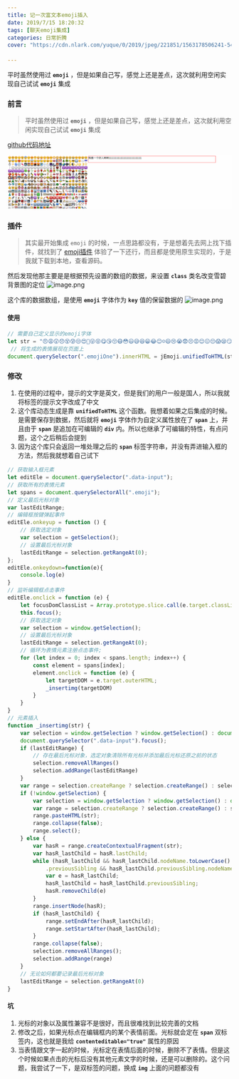 ```yaml
---
title: 记一次富文本emoji插入
date: 2019/7/15 18:20:32 
tags: [聊天emoji集成]
categories: 日常折腾
cover: "https://cdn.nlark.com/yuque/0/2019/jpeg/221851/1563178506241-5441dcb9-66ea-4483-9b82-0a7451ba2b5e.jpeg"

---
```


平时虽然使用过 **`emoji`** ，但是如果自己写，感觉上还是差点，这次就利用空闲实现自己试试 **`emoji`** 集成
<!--more-->

### 前言

> 平时虽然使用过 **`emoji`** ，但是如果自己写，感觉上还是差点，这次就利用空闲实现自己试试 **`emoji`** 集成

[github代码地址](https://github.com/CasualMing/common-JS/blob/master/emojs.js/)


![最后的效果](https://github.com/CasualMing/common-JS/blob/master/emojs.js/emojiGif.gif)


### 插件
> 其实最开始集成 `emoji` 的时候，一点思路都没有，于是想着先去网上找下插件，就找到了 [emoji插件](https://github.com/node-modules/emoji) 体验了一下还行，而且都是使用原生实现的，于是我就下载到本地，查看源码。

然后发现他那主要是是根据预先设置的数组的数据，来设置 **`class`** 类名改变雪碧背景图的定位
![image.png](https://cdn.nlark.com/yuque/0/2019/png/221851/1563183924004-e886b92b-1fd9-425e-ac18-da5877922bb4.png#align=left&display=inline&height=564&name=image.png&originHeight=564&originWidth=1489&size=268618&status=done&width=1489)

这个库的数据数组，是使用 **`emoji`** 字体作为 **`key`** 值的保留数据的
![image.png](https://cdn.nlark.com/yuque/0/2019/png/221851/1563184114598-89303df5-506a-4936-8aca-e41b9ac9f92e.png#align=left&display=inline&height=408&name=image.png&originHeight=408&originWidth=585&size=28689&status=done&width=585)

<a name="1bpZj"></a>
#### 使用
```javascript
// 需要自己定义显示的emoji字体  
let str = "😠😩😲😞😵😰😒😍😤😜😝😋😘😚😷😳😃😅😆😁😂😊☺😄😢😭😨😣😡😌😖😔😱😪😏😓😥😫😉🐽👬👭🌲🌳🍋😎😀☀☁☔⛄⚡🌀🌁🌂🌃🌄🌅🌆🌇🌈❄⛅🌉🌊🌋🌌🌏🌑🌔🌓🌙🌕🌛🌟🌠🕐🕑🕒🕓🕔🕕🕖🕗🕘🕙🕚🕛⌚⌛⏰⏳♈♉♊♋♌♍♎♏♐♑♒♓⛎🍀🌷🌱🍁🌸🌹🍂🍃🌺🌻🌴🌵🌾🌽🍄🌰🌼🌿🍒🍌🍎🍊🍓🍉🍅🍆🍈🍍🍇🍑🍏👀👂👃👄👅💄💅💆💇💈👤👦👧👨👩👪👫👮👯👰👱👲👳👴👵👶👷👸👹👺👻👼👽👾👿💀💁💂💃🐌🐍🐎🐔🐗🐫🐘🐨🐒🐑🐙🐚🐛🐜🐝🐞🐠🐡🐢🐤🐥🐦🐣🐧🐩🐟🐬🐭🐯🐱🐳🐴🐵🐶🐷🐻🐹🐺🐮🐰🐸🐾🐲🐼😺😸😹😽😻😿😾😼🙀🙅🙆🙇🙈🙊🙉🙋🙌🙍🙎🙏🏠🏡🏢🏣🏥🏦🏧🏨🏩🏪🏫⛪⛲🏬🏯🏰🏭⚓🏮🗻🗼🗽🗾🗿👞👟👠👡👢👣👓👕👖👑👔👒👗👘👙👚👛👜👝💰💱💹💲💳💴💵💸🇨🇳🇩🇪🇪🇸🇫🇷🇬🇧🇮🇹🇯🇵🇰🇷🇷🇺🇺🇸🔥🔦🔧🔨🔩🔪🔫🔮🔯🔰🔱💉💊🅰🅱🆎🅾🎀🎁🎂🎄🎅🎌🎆🎈🎉🎍🎎🎓🎒🎏🎇🎐🎃🎊🎋🎑📟☎📞📱📲📝📠✉📨📩📪📫📮📰📢📣📡📤📥📦📧🔠🔡🔢🔣🔤✒💺💻✏📎💼💽💾💿📀✂📍📃📄📅📁📂📓📖📔📕📗📘📙📚📛📜📋📆📊📈📉📇📌📒📏📐📑🎽⚾⛳🎾⚽🎿🏀🏁🏂🏃🏄🏆🏈🏊🚃🚇Ⓜ🚄🚅🚗🚙🚌🚏🚢✈⛵🚉🚀🚤🚕🚚🚒🚑🚓⛽🅿🚥🚧🚨♨⛺🎠🎡🎢🎣🎤🎥🎦🎧🎨🎩🎪🎫🎬🎭🎮🀄🎯🎰🎱🎲🎳🎴🃏🎵🎶🎷🎸🎹🎺🎻🎼〽📷📹📺📻📼💋💌💍💎💏💐💑💒🔞©®™ℹ#⃣1⃣2⃣3⃣4⃣5⃣6⃣7⃣8⃣9⃣0⃣🔟📶📳📴🍔🍙🍰🍜🍞🍳🍦🍟🍡🍘🍚🍝🍛🍢🍣🍱🍲🍧🍖🍥🍠🍕🍗🍨🍩🍪🍫🍬🍭🍮🍯🍤🍴☕🍸🍺🍵🍶🍷🍻🍹↗↘↖↙⤴⤵↔↕⬆⬇➡⬅▶◀⏩⏪⏫⏬🔺🔻🔼🔽⭕❌❎❗⁉‼❓❔❕〰➰➿❤💓💔💕💖💗💘💙💚💛💜💝💞💟♥♠♦♣🚬🚭♿🚩⚠⛔♻🚲🚶🚹🚺🛀🚻🚽🚾🚼🚪🚫✔🆑🆒🆓🆔🆕🆖🆗🆘🆙🆚🈁🈂🈲🈳🈴🈵🈶🈚🈷🈸🈹🈯🈺㊙㊗🉐🉑➕➖✖➗💠💡💢💣💤💥💦💧💨💩💪💫💬✨✴✳⚪⚫🔴🔵🔲🔳⭐⬜⬛▫▪◽◾◻◼🔶🔷🔸🔹❇💮💯↩↪🔃🔊🔋🔌🔍🔎🔒🔓🔏🔐🔑🔔☑🔘🔖🔗🔙🔚🔛🔜🔝✅✊✋✌👊👍☝👆👇👈👉👋👏👌👎👐"
 // 将生成的表情展现在页面上
document.querySelector(".emojiOne").innerHTML = jEmoji.unifiedToHTML(str)
```

<a name="WXgXr"></a>
### 修改

1. 在使用的过程中，提示的文字是英文，但是我们的用户一般是国人，所以我就将标签的提示文字改成了中文
1. 这个库动态生成是靠 **`unifiedToHTML`** 这个函数。我想着如果之后集成的时候。是需要保存到数据，然后就将 **`emoji`** 字体作为自定义属性放在了 **`span`** 上，并且由于 **`span`** 是追加在可编辑的 **`div`** 内。所以也继承了可编辑的特性，有点问题，这个之后稍后会提到
1. 因为这个库只会返回一堆处理之后的 **`span`** 标签字符串，并没有弄进输入框的方法，然后我就想着自己试下

```javascript
// 获取输入框元素
let editEle = document.querySelector(".data-input");
// 获取所有的表情元素
let spans = document.querySelectorAll(".emoji");
// 定义最后光标对象
var lastEditRange;
// 编辑框按键弹起事件
editEle.onkeyup = function () {
    // 获取选定对象
    var selection = getSelection();
    // 设置最后光标对象
    lastEditRange = selection.getRangeAt(0);
};
editEle.onkeydown=function(e){
    console.log(e)
}
// 监听编辑框点击事件
editEle.onclick = function (e) {
    let focusDomClassList = Array.prototype.slice.call(e.target.classList);
    this.focus();
    // 获取选定对象
    var selection = window.getSelection();
    // 设置最后光标对象
    lastEditRange = selection.getRangeAt(0);
    // 循环为表情元素注册点击事件;
    for (let index = 0; index < spans.length; index++) {
        const element = spans[index];
        element.onclick = function (e) {
            let targetDOM = e.target.outerHTML;
            _insertimg(targetDOM)
        }
    }
}
// 元素插入
function _insertimg(str) {
    var selection = window.getSelection ? window.getSelection() : document.selection;
    document.querySelector(".data-input").focus();
    if (lastEditRange) {
        // 存在最后光标对象，选定对象清除所有光标并添加最后光标还原之前的状态
        selection.removeAllRanges()
        selection.addRange(lastEditRange)
    }
    var range = selection.createRange ? selection.createRange() : selection.getRangeAt(0);
    if (!window.getSelection) {
        var selection = window.getSelection ? window.getSelection() : document.selection;
        var range = selection.createRange ? selection.createRange() : selection.getRangeAt(0);
        range.pasteHTML(str);
        range.collapse(false);
        range.select();
    } else {
        var hasR = range.createContextualFragment(str);
        var hasR_lastChild = hasR.lastChild;
        while (hasR_lastChild && hasR_lastChild.nodeName.toLowerCase() == "br" && hasR_lastChild
            .previousSibling && hasR_lastChild.previousSibling.nodeName.toLowerCase() == "br") {
            var e = hasR_lastChild;
            hasR_lastChild = hasR_lastChild.previousSibling;
            hasR.removeChild(e)
        }
        range.insertNode(hasR);
        if (hasR_lastChild) {
            range.setEndAfter(hasR_lastChild);
            range.setStartAfter(hasR_lastChild);
        }
        range.collapse(false);
        selection.removeAllRanges();
        selection.addRange(range)
    }
    // 无论如何都要记录最后光标对象
    lastEditRange = selection.getRangeAt(0)
}
```
<a name="rewet"></a>
#### 坑

1. 光标的对象以及属性兼容不是很好，而且很难找到比较完善的文档
1. 修改之后，如果光标点在编辑框内的某个表情前面。光标就会定在 **`span`** 双标签内，这也就是我给 **`contenteditable="true"`** 属性的原因
1. 当表情跟文字一起的时候，光标定在表情后面的时候，删除不了表情。但是这个时候如果点击的光标后没有其他元素文字的时候，还是可以删除的。这个问题，我尝试了一下，是双标签的问题，换成 **`img`** 上面的问题都没有
